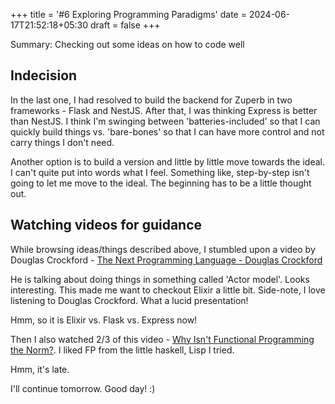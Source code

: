 +++
title = '#6 Exploring Programming Paradigms'
date = 2024-06-17T21:52:18+05:30
draft = false
+++

Summary: Checking out some ideas on how to code well

## Indecision
In the last one, I had resolved to build the backend for Zuperb in two frameworks - Flask and NestJS. After that, I was thinking Express is better than NestJS. I think I'm swinging between 'batteries-included' so that I can quickly build things vs. 'bare-bones' so that I can have more control and not carry things I don't need.

Another option is to build a version and little by little move towards the ideal. I can't quite put into words what I feel. Something like, step-by-step isn't going to let me move to the ideal. The beginning has to be a little thought out.

## Watching videos for guidance

While browsing ideas/things described above, I stumbled upon a video by Douglas Crockford - [The Next Programming Language - Douglas Crockford](https://www.youtube.com/watch?v=R2idkNdKqpQ)

He is talking about doing things in something called 'Actor model'. Looks interesting. This made me want to checkout Elixir a little bit. Side-note, I love listening to Douglas Crockford. What a lucid presentation! 

Hmm, so it is Elixir vs. Flask vs. Express now!

Then I also watched 2/3 of this video - [Why Isn't Functional Programming the Norm?](https://www.youtube.com/watch?v=QyJZzq0v7Z4). I liked FP from the little haskell, Lisp I tried.

Hmm, it's late.

I'll continue tomorrow. Good day! :)